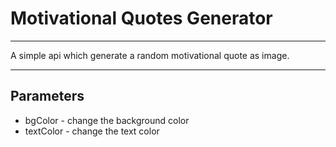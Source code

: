 # Motivational Quotes Generator

---

A simple api which generate a random motivational quote as image.

---

## Parameters

- bgColor - change the background color
- textColor - change the text color
